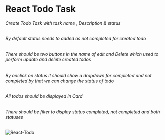 # React Todo Task

###### Create Todo Task with task name , Description & status 
###### By default status needs to added as not completed for created todo
###### There should be two buttons in the name of edit and Delete which used to perform update and delete created todos
###### By onclick on status it should show a dropdown for completed and not completed by that we can change the status of todo
###### All todos should be displayed in Card
###### There should be filter to display status completed, not completed and both statuses

![React-Todo](https://github.com/user-attachments/assets/7033fe9e-6c49-478d-92f8-d922273bf53d)


